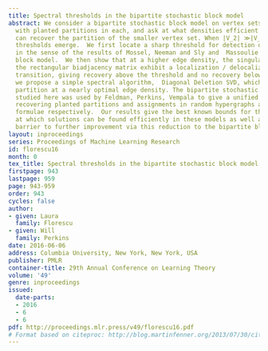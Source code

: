 ```yaml
---
title: Spectral thresholds in the bipartite stochastic block model
abstract: We consider a bipartite stochastic block model on vertex sets V_1 and V_2,
  with planted partitions in each, and ask at what densities efficient algorithms
  can recover the partition of the smaller vertex set. When |V_2| ≫|V_1|, multiple
  thresholds emerge.  We first locate a sharp threshold for detection of the partition,
  in the sense of the results of Mossel, Neeman and Sly and  Massoulie for the stochastic
  block model.  We then show that at a higher edge density, the singular vectors of
  the rectangular biadjacency matrix exhibit a localization / delocalization phase
  transition, giving recovery above the threshold and no recovery below.  Nevertheless,
  we propose a simple spectral algorithm,  Diagonal Deletion SVD, which recovers the
  partition at a nearly optimal edge density. The bipartite stochastic block model
  studied here was used by Feldman, Perkins, Vempala to give a unified algorithm for
  recovering planted partitions and assignments in random hypergraphs and random k-SAT
  formulae respectively.  Our results give the best known bounds for the clause density
  at which solutions can be found efficiently in these models as well as showing a
  barrier to further improvement via this reduction to the bipartite block model.
layout: inproceedings
series: Proceedings of Machine Learning Research
id: florescu16
month: 0
tex_title: Spectral thresholds in the bipartite stochastic block model
firstpage: 943
lastpage: 959
page: 943-959
order: 943
cycles: false
author:
- given: Laura
  family: Florescu
- given: Will
  family: Perkins
date: 2016-06-06
address: Columbia University, New York, New York, USA
publisher: PMLR
container-title: 29th Annual Conference on Learning Theory
volume: '49'
genre: inproceedings
issued:
  date-parts:
  - 2016
  - 6
  - 6
pdf: http://proceedings.mlr.press/v49/florescu16.pdf
# Format based on citeproc: http://blog.martinfenner.org/2013/07/30/citeproc-yaml-for-bibliographies/
---
```

